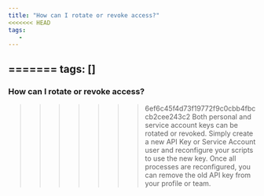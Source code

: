 ```yaml
---
title: "How can I rotate or revoke access?"
<<<<<<< HEAD
tags:
   - 
---
```


=======
tags: []
---

### How can I rotate or revoke access?
>>>>>>> 6ef6c45f4d73f19772f9c0cbb4fbccb2cee243c2
Both personal and service account keys can be rotated or revoked. Simply create a new API Key or Service Account user and reconfigure your scripts to use the new key. Once all processes are reconfigured, you can remove the old API key from your profile or team.